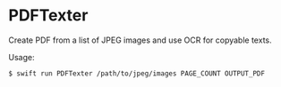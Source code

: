 # PDFTexter

Create PDF from a list of JPEG images and use OCR for copyable texts.

Usage:

```shell
$ swift run PDFTexter /path/to/jpeg/images PAGE_COUNT OUTPUT_PDF
```